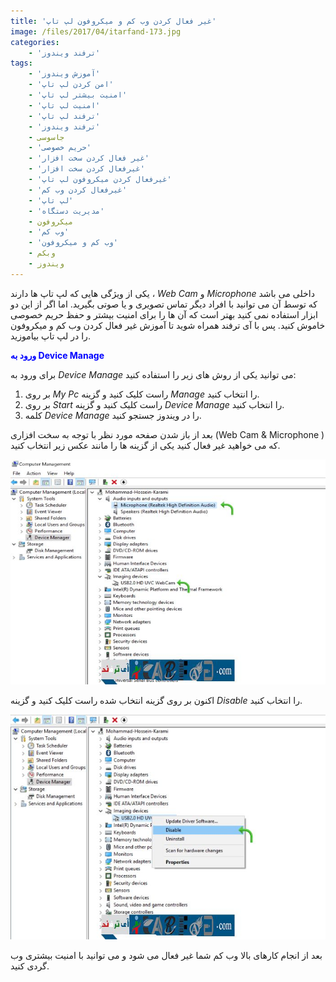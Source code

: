 ```yaml
---
title: 'غیر فعال کردن وب کم و میکروفون لپ تاپ'
image: /files/2017/04/itarfand-173.jpg
categories:
    - 'ترفند ویندوز'
tags:
    - 'آموزش ویندوز'
    - 'امن کردن لپ تاپ'
    - 'امنیت بیشتر لپ تاپ'
    - 'امنیت لپ تاپ'
    - 'ترفند لپ تاپ'
    - 'ترفند ویندوز'
    - جاسوسی
    - 'حریم خصوصی'
    - 'غیر فعال کردن سخت افزار'
    - 'غیرفعال کردن سخت افزار'
    - 'غیرفعال کردن میکروفون لپ تاپ'
    - 'غیرفعال کردن وب کم'
    - 'لپ تاپ'
    - 'مدیریت دستگاه'
    - میکروفون
    - 'وب کم'
    - 'وب کم و میکروفون'
    - وبکم
    - ویندوز
---
```


یکی از ویژگی هایی که لپ تاپ ها دارند ، *Web Cam* و *Microphone* داخلی می باشد که توسط آن می توانید با افراد دیگر تماس تصویری و یا صوتی بگیرید. اما اگر از این دو ابزار استفاده نمی کنید بهتر است که آن ها را برای امنیت بیشتر و حفظ حریم خصوصی خاموش کنید. پس با آی ترفند همراه شوید تا آموزش غیر فعال کردن وب کم و میکروفون را در لپ تاپ بیاموزید.

<span style="color: #0000ff;">**ورود به Device Manage**</span>

برای ورود به *Device Manage* می توانید یکی از روش های زیر را استفاده کنید:

1. بر روی *My Pc* راست کلیک کنید و گزینه *Manage* را انتخاب کنید.
2. بر روی *Start* راست کلیک کنید و گزینه *Device Manage* را انتخاب کنید.
3. کلمه *Device Manage* را در ویندوز جستجو کنید.

بعد از باز شدن صفحه مورد نظر با توجه به سخت افزاری (Web Cam &amp; Microphone ) که می خواهید غیر فعال کنید یکی از گزینه ها را مانند عکس زیر انتخاب کنید.

![mhkarami97](/files/2017/04/itarfand-171.jpg)  

اکنون بر روی گزینه انتخاب شده راست کلیک کنید و گزینه *Disable* را انتخاب کنید.

![mhkarami97](/files/2017/04/itarfand-172.jpg)  

بعد از انجام کارهای بالا وب کم شما غیر فعال می شود و می توانید با امنیت بیشتری وب گردی کنید.